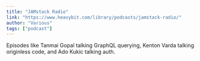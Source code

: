 ```yaml
---
title: "JAMstack Radio"
link: "https://www.heavybit.com/library/podcasts/jamstack-radio/"
author: "Various"
tags: ["podcast"]
---
```


Episodes like Tanmai Gopal talking GraphQL querying, Kenton Varda talking originless code, and Ado Kukic talking auth.
